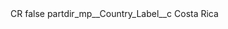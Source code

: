 <?xml version="1.0" encoding="UTF-8"?>
<CustomMetadata xmlns="http://soap.sforce.com/2006/04/metadata" xmlns:xsi="http://www.w3.org/2001/XMLSchema-instance" xmlns:xsd="http://www.w3.org/2001/XMLSchema">
    <label>CR</label>
    <protected>false</protected>
    <values>
        <field>partdir_mp__Country_Label__c</field>
        <value xsi:type="xsd:string">Costa Rica</value>
    </values>
</CustomMetadata>
